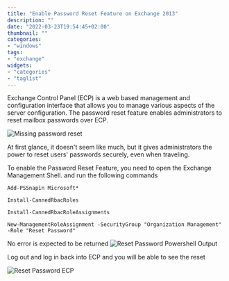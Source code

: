 ```yaml
---
title: "Enable Password Reset Feature on Exchange 2013"
description: ""
date: "2022-03-23T19:54:45+02:00"
thumbnail: ""
categories:
- "windows"
tags:
- "exchange"
widgets:
- "categories"
- "taglist"
---
```


Exchange Control Panel (ECP) is a web based management and configuration interface that allows you to manage various aspects of the server configuration. 
The password reset feature enables administrators to reset mailbox passwords over ECP.  

![Missing password reset](/images/exchange-no-password-reset.png 'Missing password reset')

<!--more--> 

At first glance, it doesn't seem like much, but it gives administrators the power to reset users' passwords securely, even when traveling.

To enable the Password Reset Feature, you need to open the Exchange Management Shell. and run the following commands
```shell
Add-PSSnapin Microsoft*

Install-CannedRbacRoles

Install-CannedRbacRoleAssignments

New-ManagementRoleAssignment -SecurityGroup "Organization Management" -Role "Reset Password"
```

No error is expected to be returned 
![Reset Password Powershell Output](/images/exchange-powershell-reset-password.png 'Reset Password Powershell Output')

Log out and log in back into ECP and you will be able to see the reset 

![Reset Password ECP](/images/exchange-password-reset.png 'Reset Password ECP')


